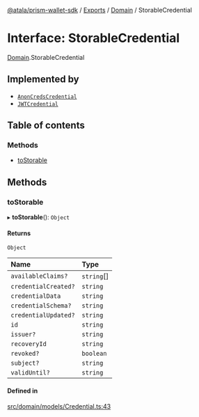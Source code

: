 [@atala/prism-wallet-sdk](../README.md) / [Exports](../modules.md) / [Domain](../modules/Domain.md) / StorableCredential

# Interface: StorableCredential

[Domain](../modules/Domain.md).StorableCredential

## Implemented by

- [`AnonCredsCredential`](../classes/AnonCredsCredential.md)
- [`JWTCredential`](../classes/JWTCredential.md)

## Table of contents

### Methods

- [toStorable](Domain.StorableCredential.md#tostorable)

## Methods

### toStorable

▸ **toStorable**(): `Object`

#### Returns

`Object`

| Name | Type |
| :------ | :------ |
| `availableClaims?` | `string`[] |
| `credentialCreated?` | `string` |
| `credentialData` | `string` |
| `credentialSchema?` | `string` |
| `credentialUpdated?` | `string` |
| `id` | `string` |
| `issuer?` | `string` |
| `recoveryId` | `string` |
| `revoked?` | `boolean` |
| `subject?` | `string` |
| `validUntil?` | `string` |

#### Defined in

[src/domain/models/Credential.ts:43](https://github.com/input-output-hk/atala-prism-wallet-sdk-ts/blob/f8f2652/src/domain/models/Credential.ts#L43)
